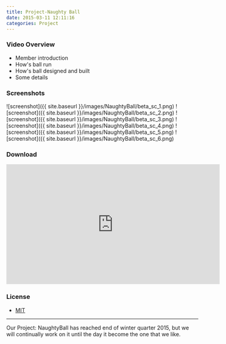 ```yaml
---
title: Project-Naughty Ball
date: 2015-03-11 12:11:16
categories: Project
---
```






### Video Overview

* Member introduction
* How's ball run
* How's ball designed and built
* Some details

### Screenshots

![screenshot]({{ site.baseurl }}/images/NaughtyBall/beta_sc_1.png)
![screenshot]({{ site.baseurl }}/images/NaughtyBall/beta_sc_2.png)
![screenshot]({{ site.baseurl }}/images/NaughtyBall/beta_sc_3.png)
![screenshot]({{ site.baseurl }}/images/NaughtyBall/beta_sc_4.png)
![screenshot]({{ site.baseurl }}/images/NaughtyBall/beta_sc_5.png)
![screenshot]({{ site.baseurl }}/images/NaughtyBall/beta_sc_6.png)



### Download

<iframe width="560" height="315" src="https://www.youtube.com/embed/D_6xTfHmrRE" frameborder="0" allowfullscreen></iframe>

### License
* [MIT](http://opensource.org/licenses/MIT)

-------------
Our Project: NaughtyBall has reached end of winter quarter 2015, but we will continually work on it until the day it become the one that we like.

